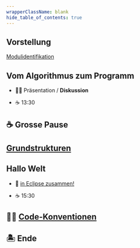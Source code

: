 ```yaml
---
wrapperClassName: blank
hide_table_of_contents: true
---
```


<Timeline title="Woche 1">
<Event time="12:45">

## Vorstellung

[Modulidentifikation]

</Event>
<Event time="13:00">

## Vom Algorithmus zum Programm

- :teacher: Präsentation / **Diskussion**

- :coffee: 13:30

</Event>
<Event time="14:20">

## :coffee: Grosse Pause

</Event>
<Event time="14:40">

## [Grundstrukturen](../1a-grundlagen-algorithmus/index.md)

</Event>
<Event time="14:50">

## Hallo Welt

- :pencil: [in Eclipse zusammen!][hallo welt]

- :coffee: 15:30

</Event>
<Event time="15:50">

## 🧑‍🏫 [Code-Konventionen]

</Event>
<Event time="16:15">

## 🏝️ Ende

</Event>
</Timeline>

[modulidentifikation]: ../modulidentifikation.md
[algorithmus]: ../1a-grundlagen-algorithmus/index.md
[grundstrukturen]:
  ../1a-grundlagen-algorithmus/index.md#die-grundformen-der-programmierung
[hallo welt]: ../../docs/1b-hello-world/index.md
[compiler]: ../../docs/1b-hello-world/aufgabe3-compiler.md
[code-konventionen]: ../../docs/1b-hello-world/aufgabe5-konventionen.md
